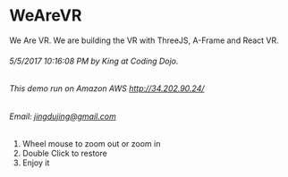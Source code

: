 # WeAreVR
We Are VR. We are building the VR with ThreeJS, A-Frame and React VR. 

###### 5/5/2017 10:16:08 PM by King at Coding Dojo. 
###### This demo run on Amazon AWS http://34.202.90.24/ 
###### Email: jingdujing@gmail.com 
1. Wheel mouse to zoom out or zoom in
2. Double Click to restore
3. Enjoy it
